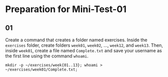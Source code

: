 # Preparation for Mini-Test-01

## 01

Create a command that creates a folder named exercises. Inside the `exercises` folder, create folders `week01`, `week02`, …, `week12`, and `week13`. Then, inside `week01`, create a file named `Complete.txt` and save your username as the first line using the command `whoami`.
```
mkdir -p ~/exercises/week{01..13}; whoami > ~/exercises/week01/Complete.txt;
```
